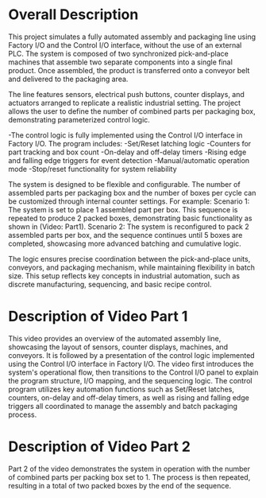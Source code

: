 # Overall Description 
This project simulates a fully automated assembly and packaging line using Factory I/O and the Control I/O interface, without the use of an external PLC. The system is composed of two synchronized pick-and-place machines that assemble two separate components into a single final product. Once assembled, the product is transferred onto a conveyor belt and delivered to the packaging area.

The line features sensors, electrical push buttons, counter displays, and actuators arranged to replicate a realistic industrial setting. The project allows the user to define the number of combined parts per packaging box, demonstrating parameterized control logic. 

-The control logic is fully implemented using the Control I/O interface in Factory I/O. The program includes:
-Set/Reset latching logic
-Counters for part tracking and box count
-On-delay and off-delay timers
-Rising edge and falling edge triggers for event detection
-Manual/automatic operation mode
-Stop/reset functionality for system reliability

The system is designed to be flexible and configurable. The number of assembled parts per packaging box and the number of boxes per cycle can be customized through internal counter settings. For example:
Scenario 1: The system is set to place 1 assembled part per box. This sequence is repeated to produce 2 packed boxes, demonstrating basic functionality as shown in (Video: Part1).
Scenario 2: The system is reconfigured to pack 2 assembled parts per box, and the sequence continues until 5 boxes are completed, showcasing more advanced batching and cumulative logic.

The logic ensures precise coordination between the pick-and-place units, conveyors, and packaging mechanism, while maintaining flexibility in batch size. This setup reflects key concepts in industrial automation, such as discrete manufacturing, sequencing, and basic recipe control.

# Description of Video Part 1 
This video provides an overview of the automated assembly line, showcasing the layout of sensors, counter displays, machines, and conveyors. It is followed by a presentation of the control logic implemented using the Control I/O interface in Factory I/O. The video first introduces the system's operational flow, then transitions to the Control I/O panel to explain the program structure, I/O mapping, and the sequencing logic. The control program utilizes key automation functions such as Set/Reset latches, counters, on-delay and off-delay timers, as well as rising and falling edge triggers all coordinated to manage the assembly and batch packaging process.

# Description of Video Part 2 
Part 2 of the video demonstrates the system in operation with the number of combined parts per packing box set to 1. The process is then repeated, resulting in a total of two packed boxes by the end of the sequence.
